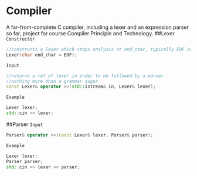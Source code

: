 # Compiler
A far-from-complete C compiler, including a lexer and an expression parser so far, project for course Compiler Principle and Technology.
##Lexer
`Constructor`
```Cpp
//constructs a lexer which stops analysis at end_char, typically EOF or '\n'
Lexer(char end_char = EOF); 
```
`Input`
```Cpp
//returns a ref of lexer in order to be followed by a parser
//nothing more than a grammar sugar
const Lexer& operator >>(std::istream& in, Lexer& lexer); 
```
`Example`
```Cpp
Lexer lexer;
std::cin >> lexer;
```
##Parser
`Input`
```Cpp
Parser& operator >>(const Lexer& lexer, Parser& parser);
```
`Example`
```Cpp
Lexer lexer;
Parser parser;
std::cin >> lexer >> parser;
```
